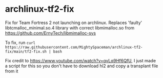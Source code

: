 # archlinux-tf2-fix
Fix for Team Fortress 2 not launching on archlinux. Replaces 'faulty' libtcmalloc_minimal.so.4 library with correct libmimalloc.so from https://github.com/ErnyTech/libmimalloc-sys

To fix, run `curl https://raw.githubusercontent.com/MightySpaceman/archlinux-tf2-fix/main/tf2-fix.sh | bash`

Fix credit to https://www.youtube.com/watch?v=qvLq9Hf6QfU, I just made a script for this so you don't have to download hl2 and copy a transplant file from it
